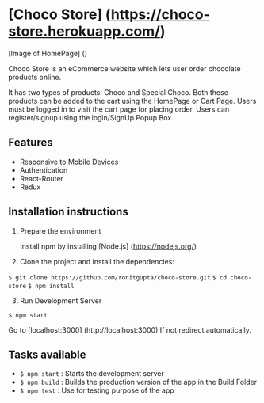 # [Choco Store] (https://choco-store.herokuapp.com/)

[Image of HomePage] ()

Choco Store is an eCommerce website which lets user order chocolate products online.

It has two types of products: Choco and Special Choco. Both these products can be added to the cart using the HomePage or Cart Page. Users must be logged in to visit the cart page for placing order. Users can register/signup using the login/SignUp Popup Box.



## Features

- Responsive to Mobile Devices
- Authentication
- React-Router
- Redux

## Installation instructions

1. Prepare the environment

    Install npm by installing [Node.js] (https://nodejs.org/)

2. Clone the project and install the dependencies:

`$ git clone https://github.com/ronitgupta/choco-store.git`
`$ cd choco-store`
`$ npm install`

3. Run Development Server

`$ npm start`

Go to [localhost:3000] (http://localhost:3000) If not redirect automatically.

## Tasks available

- `$ npm start` : Starts the development server
- `$ npm build` : Builds the production version of the app in the Build Folder
- `$ npm test`  : Use for testing purpose of the app
